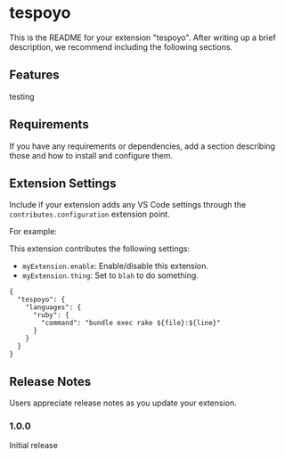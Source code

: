 # tespoyo

This is the README for your extension "tespoyo". After writing up a brief description, we recommend including the following sections.

## Features

testing

## Requirements

If you have any requirements or dependencies, add a section describing those and how to install and configure them.

## Extension Settings

Include if your extension adds any VS Code settings through the `contributes.configuration` extension point.

For example:

This extension contributes the following settings:

* `myExtension.enable`: Enable/disable this extension.
* `myExtension.thing`: Set to `blah` to do something.

```
{
  "tespoyo": {
    "languages": {
      "ruby": {
        "command": "bundle exec rake ${file}:${line}"
      }
    }
  }
}

```

## Release Notes

Users appreciate release notes as you update your extension.

### 1.0.0

Initial release
